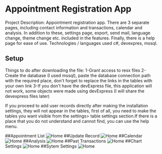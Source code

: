 
# Appointment Registration App

Project Description: Appointment registration app. There are 3 separate pages, including contact information and transactions, calendar and analysis. In addition to these, settings page, export, send mail, language change, theme change etc. included in the features. Finally, there is a help page for ease of use. Technologies / languages used c#, devexpres, mssql.

## Setup

Things to do after downloading the file:
1-Grant access to resx files
2-Create the database (I used mssql), paste the database connection path with the required place, don't forget to replace the links in the tables with your own link
3-If you don't have the devExpress file, this application will not work, some objects were made using devExpress (I will share the devexpress files later)

If you proceed to add user records directly after making the installation settings, they will not appear in the tables, first of all, you need to make the tables you want visible from the settings> table settings section.If there is a place that you do not understand and cannot find, you can use the help menu.


##Appointment List
![Home](https://github.com/Cank01/appointmentRegistrationApp-main/blob/main/images/Ekran%20g%C3%B6r%C3%BCnt%C3%BCs%C3%BC%202023-09-24%20215958.png)
##Update Record
![Home](https://github.com/Cank01/appointmentRegistrationApp-main/blob/main/images/Ekran%20g%C3%B6r%C3%BCnt%C3%BCs%C3%BC%202023-09-24%20220026.png?raw=true)
##Calendar
![Home](https://github.com/Cank01/appointmentRegistrationApp-main/blob/main/images/Ekran%20g%C3%B6r%C3%BCnt%C3%BCs%C3%BC%202023-09-24%20220056.png?raw=true)
##Analysis
![Home](https://github.com/Cank01/appointmentRegistrationApp-main/blob/main/images/Ekran%20g%C3%B6r%C3%BCnt%C3%BCs%C3%BC%202023-09-24%20220109.png?raw=true)
##Past Transactions
![Home](https://github.com/Cank01/appointmentRegistrationApp-main/blob/main/images/Ekran%20g%C3%B6r%C3%BCnt%C3%BCs%C3%BC%202023-09-24%20220117.png?raw=true)
##Chart Settings
![Home](https://github.com/Cank01/appointmentRegistrationApp-main/blob/main/images/Ekran%20g%C3%B6r%C3%BCnt%C3%BCs%C3%BC%202023-09-24%20220137.png?raw=true)
##Sytem Settings
![Home](https://github.com/Cank01/appointmentRegistrationApp-main/blob/main/images/Ekran%20g%C3%B6r%C3%BCnt%C3%BCs%C3%BC%202023-09-24%20220156.png?raw=true)
